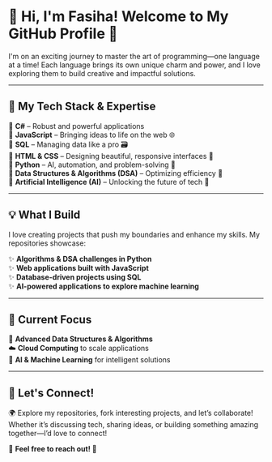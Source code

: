 # 👋 Hi, I'm Fasiha! Welcome to My GitHub Profile 🚀  

I'm on an exciting journey to master the art of programming—one language at a time! Each language brings its own unique charm and power, and I love exploring them to build creative and impactful solutions.  

---

## 🌟 My Tech Stack & Expertise  

🔹 **C#** – Robust and powerful applications  
🔹 **JavaScript** – Bringing ideas to life on the web 🌐  
🔹 **SQL** – Managing data like a pro 🗃️  
🔹 **HTML & CSS** – Designing beautiful, responsive interfaces 🎨  
🔹 **Python** – AI, automation, and problem-solving 🐍  
🔹 **Data Structures & Algorithms (DSA)** – Optimizing efficiency 🔢  
🔹 **Artificial Intelligence (AI)** – Unlocking the future of tech 🤖  

---

## 💡 What I Build  

I love creating projects that push my boundaries and enhance my skills. My repositories showcase:  

✨ **Algorithms & DSA challenges in Python**  
✨ **Web applications built with JavaScript**  
✨ **Database-driven projects using SQL**  
✨ **AI-powered applications to explore machine learning**  

---

## 🎯 Current Focus  

🚀 **Advanced Data Structures & Algorithms**  
☁️ **Cloud Computing** to scale applications  
🤖 **AI & Machine Learning** for intelligent solutions  

---

## 🔗 Let's Connect!  

🌍 Explore my repositories, fork interesting projects, and let’s collaborate! Whether it’s discussing tech, sharing ideas, or building something amazing together—I’d love to connect!  

📩 **Feel free to reach out! 🚀**  
